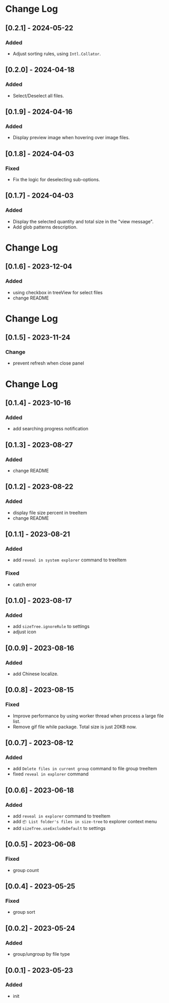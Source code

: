 # Change Log

## [0.2.1] - 2024-05-22

### Added

- Adjust sorting rules, using `Intl.Collator`.

## [0.2.0] - 2024-04-18

### Added

- Select/Deselect all files.

## [0.1.9] - 2024-04-16

### Added

- Display preview image when hovering over image files.

## [0.1.8] - 2024-04-03

### Fixed

- Fix the logic for deselecting sub-options.

## [0.1.7] - 2024-04-03

### Added

- Display the selected quantity and total size in the "view message".
- Add glob patterns description.

# Change Log

## [0.1.6] - 2023-12-04

### Added

- using checkbox in treeView for select files
- change README

# Change Log

## [0.1.5] - 2023-11-24

### Change

- prevent refresh when close panel

# Change Log

## [0.1.4] - 2023-10-16

### Added

- add searching progress notification

## [0.1.3] - 2023-08-27

### Added

- change README

## [0.1.2] - 2023-08-22

### Added

- display file size percent in treeItem
- change README

## [0.1.1] - 2023-08-21

### Added

- add `reveal in system explorer` command to treeItem

### Fixed

- catch error

## [0.1.0] - 2023-08-17

### Added

- add `sizeTree.ignoreRule` to settings
- adjust icon

## [0.0.9] - 2023-08-16

### Added

- add Chinese localize.

## [0.0.8] - 2023-08-15

### Fixed

- Improve performance by using worker thread when process a large file list.
- Remove gif file while package. Total size is just 20KB now.

## [0.0.7] - 2023-08-12

### Added

- add `Delete files in current group` command to file group treeItem
- fixed `reveal in explorer` command

## [0.0.6] - 2023-06-18

### Added

- add `reveal in explorer` command to treeItem
- add `📦 List folder's files in size-tree` to explorer context menu
- add `sizeTree.useExcludeDefault` to settings

## [0.0.5] - 2023-06-08

### Fixed

- group count

## [0.0.4] - 2023-05-25

### Fixed

- group sort

## [0.0.2] - 2023-05-24

### Added

- group/ungroup by file type

## [0.0.1] - 2023-05-23

### Added

- init